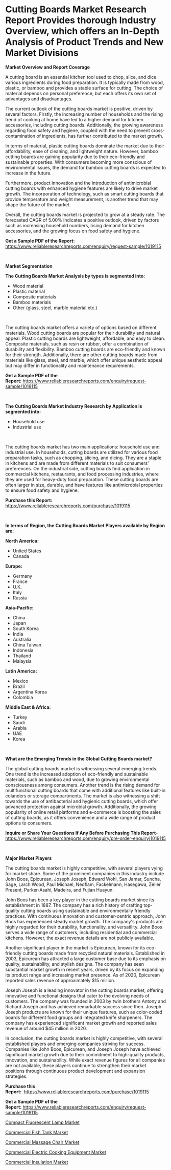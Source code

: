 <p><h1>Cutting Boards Market Research Report Provides thorough Industry Overview, which offers an In-Depth Analysis of Product Trends and New Market Divisions</h1></p><p><strong>Market Overview and Report Coverage</strong></p>
<p><p>A cutting board is an essential kitchen tool used to chop, slice, and dice various ingredients during food preparation. It is typically made from wood, plastic, or bamboo and provides a stable surface for cutting. The choice of material depends on personal preference, but each offers its own set of advantages and disadvantages.</p><p>The current outlook of the cutting boards market is positive, driven by several factors. Firstly, the increasing number of households and the rising trend of cooking at home have led to a higher demand for kitchen accessories, including cutting boards. Additionally, the growing awareness regarding food safety and hygiene, coupled with the need to prevent cross-contamination of ingredients, has further contributed to the market growth.</p><p>In terms of material, plastic cutting boards dominate the market due to their affordability, ease of cleaning, and lightweight nature. However, bamboo cutting boards are gaining popularity due to their eco-friendly and sustainable properties. With consumers becoming more conscious of environmental issues, the demand for bamboo cutting boards is expected to increase in the future.</p><p>Furthermore, product innovation and the introduction of antimicrobial cutting boards with enhanced hygiene features are likely to drive market growth. The incorporation of technology, such as smart cutting boards that provide temperature and weight measurement, is another trend that may shape the future of the market.</p><p>Overall, the cutting boards market is projected to grow at a steady rate. The forecasted CAGR of 5.00% indicates a positive outlook, driven by factors such as increasing household numbers, rising demand for kitchen accessories, and the growing focus on food safety and hygiene.</p></p>
<p><strong>Get a Sample PDF of the Report:</strong> <a href="https://www.reliableresearchreports.com/enquiry/request-sample/1019115">https://www.reliableresearchreports.com/enquiry/request-sample/1019115</a></p>
<p>&nbsp;</p>
<p><strong>Market Segmentation</strong></p>
<p><strong>The Cutting Boards Market Analysis by types is segmented into:</strong></p>
<p><ul><li>Wood material</li><li>Plastic material</li><li>Composite materials</li><li>Bamboo materials</li><li>Other (glass, steel, marble material etc.)</li></ul></p>
<p>&nbsp;</p>
<p><p>The cutting boards market offers a variety of options based on different materials. Wood cutting boards are popular for their durability and natural appeal. Plastic cutting boards are lightweight, affordable, and easy to clean. Composite materials, such as resin or rubber, offer a combination of durability and flexibility. Bamboo cutting boards are eco-friendly and known for their strength. Additionally, there are other cutting boards made from materials like glass, steel, and marble, which offer unique aesthetic appeal but may differ in functionality and maintenance requirements.</p></p>
<p><strong>Get a Sample PDF of the Report:</strong>&nbsp;<a href="https://www.reliableresearchreports.com/enquiry/request-sample/1019115">https://www.reliableresearchreports.com/enquiry/request-sample/1019115</a></p>
<p>&nbsp;</p>
<p><strong>The Cutting Boards Market Industry Research by Application is segmented into:</strong></p>
<p><ul><li>Household use</li><li>Industrial use</li></ul></p>
<p>&nbsp;</p>
<p><p>The cutting boards market has two main applications: household use and industrial use. In households, cutting boards are utilized for various food preparation tasks, such as chopping, slicing, and dicing. They are a staple in kitchens and are made from different materials to suit consumers' preferences. On the industrial side, cutting boards find application in commercial kitchens, restaurants, and food processing industries, where they are used for heavy-duty food preparation. These cutting boards are often larger in size, durable, and have features like antimicrobial properties to ensure food safety and hygiene.</p></p>
<p><strong>Purchase this Report:</strong>&nbsp; <a href="https://www.reliableresearchreports.com/purchase/1019115">https://www.reliableresearchreports.com/purchase/1019115</a></p>
<p>&nbsp;</p>
<p><strong>In terms of Region, the Cutting Boards Market Players available by Region are:</strong></p>
<p>
    <p> <strong> North America: </strong>
        <ul>
            <li>United States</li>
            <li>Canada</li>
        </ul>
        </p> 
    <p> <strong> Europe: </strong>
        <ul>
            <li>Germany</li>
            <li>France</li>
            <li>U.K.</li>
            <li>Italy</li>
            <li>Russia</li>
        </ul>
        </p> 
    <p> <strong> Asia-Pacific: </strong>
        <ul>
            <li>China</li>
            <li>Japan</li>
            <li>South Korea</li>
            <li>India</li>
            <li>Australia</li>
            <li>China Taiwan</li>
            <li>Indonesia</li>
            <li>Thailand</li>
            <li>Malaysia</li>
        </ul>
        </p> 
    <p> <strong> Latin America: </strong>
        <ul>
            <li>Mexico</li>
            <li>Brazil</li>
            <li>Argentina Korea</li>
            <li>Colombia</li>
        </ul>
        </p> 
    <p> <strong> Middle East & Africa: </strong>
        <ul>
            <li>Turkey</li>
            <li>Saudi</li>
            <li>Arabia</li>
            <li>UAE</li>
            <li>Korea</li>
        </ul>
    </p>
    </p>
<p>&nbsp;</p>
<p><strong>What are the Emerging Trends in the Global Cutting Boards market?</strong></p>
<p><p>The global cutting boards market is witnessing several emerging trends. One trend is the increased adoption of eco-friendly and sustainable materials, such as bamboo and wood, due to growing environmental consciousness among consumers. Another trend is the rising demand for multifunctional cutting boards that come with additional features like built-in colanders or storage compartments. The market is also witnessing a shift towards the use of antibacterial and hygienic cutting boards, which offer advanced protection against microbial growth. Additionally, the growing popularity of online retail platforms and e-commerce is boosting the sales of cutting boards, as it offers convenience and a wide range of product options to consumers.</p></p>
<p><strong>Inquire or Share Your Questions If Any Before Purchasing This Report</strong>- <a href="https://www.reliableresearchreports.com/enquiry/pre-order-enquiry/1019115">https://www.reliableresearchreports.com/enquiry/pre-order-enquiry/1019115</a></p>
<p>&nbsp;</p>
<p><strong>Major Market Players</strong></p>
<p><p>The cutting boards market is highly competitive, with several players vying for market share. Some of the prominent companies in this industry include John Boos, Epicurean, Joseph Joseph, Edward Wohl, San Jamar, Suncha, Sage, Larch Wood, Paul Michael, Neoflam, Fackelmann, Hasegawa, Zeller Present, Parker-Asahi, Madeira, and Fujian Huayun.</p><p>John Boos has been a key player in the cutting boards market since its establishment in 1887. The company has a rich history of crafting top-quality cutting boards using sustainable and environmentally friendly practices. With continuous innovation and customer-centric approach, John Boos has experienced steady market growth. The company's products are highly regarded for their durability, functionality, and versatility. John Boos serves a wide range of customers, including residential and commercial kitchens. However, the exact revenue details are not publicly available.</p><p>Another significant player in the market is Epicurean, known for its eco-friendly cutting boards made from recycled natural materials. Established in 2003, Epicurean has attracted a large customer base due to its emphasis on quality, sustainability, and stylish designs. The company has seen substantial market growth in recent years, driven by its focus on expanding its product range and increasing market presence. As of 2020, Epicurean reported sales revenue of approximately $15 million.</p><p>Joseph Joseph is a leading innovator in the cutting boards market, offering innovative and functional designs that cater to the evolving needs of customers. The company was founded in 2003 by twin brothers Antony and Richard Joseph and has achieved remarkable success since then. Joseph Joseph products are known for their unique features, such as color-coded boards for different food groups and integrated knife sharpeners. The company has experienced significant market growth and reported sales revenue of around $45 million in 2020.</p><p>In conclusion, the cutting boards market is highly competitive, with several established players and emerging companies striving for success. Companies like John Boos, Epicurean, and Joseph Joseph have achieved significant market growth due to their commitment to high-quality products, innovation, and sustainability. While exact revenue figures for all companies are not available, these players continue to strengthen their market positions through continuous product development and expansion strategies.</p></p>
<p><strong>Purchase this Report:</strong>&nbsp;&nbsp;<a href="https://www.reliableresearchreports.com/purchase/1019115">https://www.reliableresearchreports.com/purchase/1019115</a></p>
<p></p>
<p><strong>Get a Sample PDF of the Report:</strong>&nbsp;<a href="https://www.reliableresearchreports.com/enquiry/request-sample/1019115">https://www.reliableresearchreports.com/enquiry/request-sample/1019115</a></p>
<p><p><a href="https://github.com/rahu1501/Market-Research-Report-List-1/blob/main/compact-fluorescent-lamp-market.md">Compact Fluorescent Lamp Market</a></p><p><a href="https://github.com/ambrozg/Market-Research-Report-List-1/blob/main/commercial-fish-tank-market.md">Commercial Fish Tank Market</a></p><p><a href="https://github.com/rahu1503/Market-Research-Report-List-1/blob/main/commercial-massage-chair-market.md">Commercial Massage Chair Market</a></p><p><a href="https://github.com/dzharov81/Market-Research-Report-List-1/blob/main/commercial-electric-cooking-equipment-market.md">Commercial Electric Cooking Equipment Market</a></p><p><a href="https://github.com/gshchiplitsov/Market-Research-Report-List-1/blob/main/commercial-insulation-market.md">Commercial Insulation Market</a></p></p>